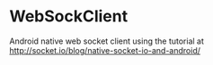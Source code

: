 # WebSockClient

Android native web socket client using the tutorial at http://socket.io/blog/native-socket-io-and-android/
